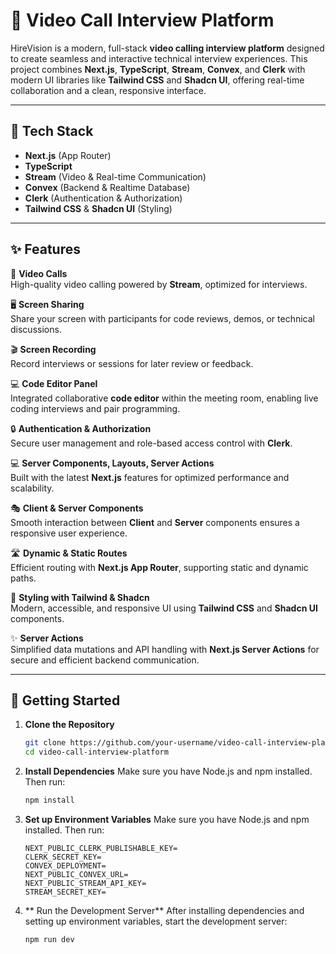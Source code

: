 # 🎥 Video Call Interview Platform

HireVision is a modern, full-stack **video calling interview platform** designed to create seamless and interactive technical interview experiences. This project combines **Next.js**, **TypeScript**, **Stream**, **Convex**, and **Clerk** with modern UI libraries like **Tailwind CSS** and **Shadcn UI**, offering real-time collaboration and a clean, responsive interface.

---

## 🚀 Tech Stack

- **Next.js** (App Router)
- **TypeScript**
- **Stream** (Video & Real-time Communication)
- **Convex** (Backend & Realtime Database)
- **Clerk** (Authentication & Authorization)
- **Tailwind CSS** & **Shadcn UI** (Styling)

---

## ✨ Features

🎥 **Video Calls**  
High-quality video calling powered by **Stream**, optimized for interviews.

🖥️ **Screen Sharing**  
Share your screen with participants for code reviews, demos, or technical discussions.

🎬 **Screen Recording**  
Record interviews or sessions for later review or feedback.

💻 **Code Editor Panel**  
Integrated collaborative **code editor** within the meeting room, enabling live coding interviews and pair programming.

🔒 **Authentication & Authorization**  
Secure user management and role-based access control with **Clerk**.

💻 **Server Components, Layouts, Server Actions**  
Built with the latest **Next.js** features for optimized performance and scalability.

🎭 **Client & Server Components**  
Smooth interaction between **Client** and **Server** components ensures a responsive user experience.

🛣️ **Dynamic & Static Routes**  
Efficient routing with **Next.js App Router**, supporting static and dynamic paths.

🎨 **Styling with Tailwind & Shadcn**  
Modern, accessible, and responsive UI using **Tailwind CSS** and **Shadcn UI** components.

✨ **Server Actions**  
Simplified data mutations and API handling with **Next.js Server Actions** for secure and efficient backend communication.

---

## 🔧 Getting Started

1. **Clone the Repository**

   ```bash
   git clone https://github.com/your-username/video-call-interview-platform.git
   cd video-call-interview-platform
2. **Install Dependencies**
   Make sure you have Node.js and npm installed. Then run:
   ```bash
   npm install
3. **Set up Environment Variables**
   Make sure you have Node.js and npm installed. Then run:
   ```dotenv
   NEXT_PUBLIC_CLERK_PUBLISHABLE_KEY=
   CLERK_SECRET_KEY=
   CONVEX_DEPLOYMENT=
   NEXT_PUBLIC_CONVEX_URL=
   NEXT_PUBLIC_STREAM_API_KEY=
   STREAM_SECRET_KEY=
4. ** Run the Development Server**
   After installing dependencies and setting up environment variables, start the development server:
   ```bash
   npm run dev
